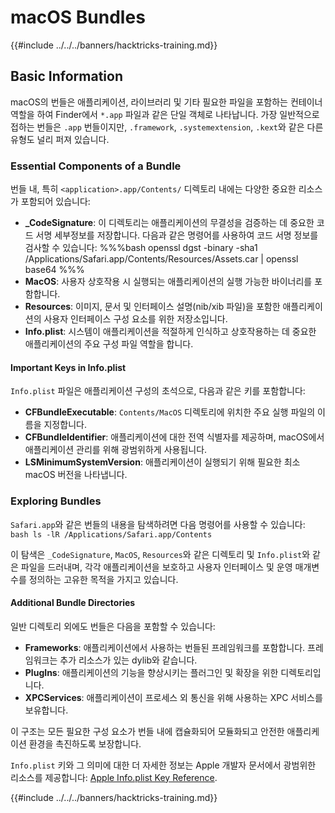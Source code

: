 # macOS Bundles

{{#include ../../../banners/hacktricks-training.md}}

## Basic Information

macOS의 번들은 애플리케이션, 라이브러리 및 기타 필요한 파일을 포함하는 컨테이너 역할을 하여 Finder에서 `*.app` 파일과 같은 단일 객체로 나타납니다. 가장 일반적으로 접하는 번들은 `.app` 번들이지만, `.framework`, `.systemextension`, `.kext`와 같은 다른 유형도 널리 퍼져 있습니다.

### Essential Components of a Bundle

번들 내, 특히 `<application>.app/Contents/` 디렉토리 내에는 다양한 중요한 리소스가 포함되어 있습니다:

- **\_CodeSignature**: 이 디렉토리는 애플리케이션의 무결성을 검증하는 데 중요한 코드 서명 세부정보를 저장합니다. 다음과 같은 명령어를 사용하여 코드 서명 정보를 검사할 수 있습니다: %%%bash openssl dgst -binary -sha1 /Applications/Safari.app/Contents/Resources/Assets.car | openssl base64 %%%
- **MacOS**: 사용자 상호작용 시 실행되는 애플리케이션의 실행 가능한 바이너리를 포함합니다.
- **Resources**: 이미지, 문서 및 인터페이스 설명(nib/xib 파일)을 포함한 애플리케이션의 사용자 인터페이스 구성 요소를 위한 저장소입니다.
- **Info.plist**: 시스템이 애플리케이션을 적절하게 인식하고 상호작용하는 데 중요한 애플리케이션의 주요 구성 파일 역할을 합니다.

#### Important Keys in Info.plist

`Info.plist` 파일은 애플리케이션 구성의 초석으로, 다음과 같은 키를 포함합니다:

- **CFBundleExecutable**: `Contents/MacOS` 디렉토리에 위치한 주요 실행 파일의 이름을 지정합니다.
- **CFBundleIdentifier**: 애플리케이션에 대한 전역 식별자를 제공하며, macOS에서 애플리케이션 관리를 위해 광범위하게 사용됩니다.
- **LSMinimumSystemVersion**: 애플리케이션이 실행되기 위해 필요한 최소 macOS 버전을 나타냅니다.

### Exploring Bundles

`Safari.app`와 같은 번들의 내용을 탐색하려면 다음 명령어를 사용할 수 있습니다: `bash ls -lR /Applications/Safari.app/Contents`

이 탐색은 `_CodeSignature`, `MacOS`, `Resources`와 같은 디렉토리 및 `Info.plist`와 같은 파일을 드러내며, 각각 애플리케이션을 보호하고 사용자 인터페이스 및 운영 매개변수를 정의하는 고유한 목적을 가지고 있습니다.

#### Additional Bundle Directories

일반 디렉토리 외에도 번들은 다음을 포함할 수 있습니다:

- **Frameworks**: 애플리케이션에서 사용하는 번들된 프레임워크를 포함합니다. 프레임워크는 추가 리소스가 있는 dylib와 같습니다.
- **PlugIns**: 애플리케이션의 기능을 향상시키는 플러그인 및 확장을 위한 디렉토리입니다.
- **XPCServices**: 애플리케이션이 프로세스 외 통신을 위해 사용하는 XPC 서비스를 보유합니다.

이 구조는 모든 필요한 구성 요소가 번들 내에 캡슐화되어 모듈화되고 안전한 애플리케이션 환경을 촉진하도록 보장합니다.

`Info.plist` 키와 그 의미에 대한 더 자세한 정보는 Apple 개발자 문서에서 광범위한 리소스를 제공합니다: [Apple Info.plist Key Reference](https://developer.apple.com/library/archive/documentation/General/Reference/InfoPlistKeyReference/Introduction/Introduction.html).

{{#include ../../../banners/hacktricks-training.md}}
